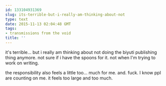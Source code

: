 ```yaml
---
id: 133104931369
slug: its-terrible-but-i-really-am-thinking-about-not
type: text
date: 2015-11-13 02:04:48 GMT
tags:
- transmissions from the void
title: ''
---
```

it's terrible... but i really am thinking about not doing the biyuti publishing thing anymore. not sure if i have the spoons for it. not when I'm trying to work on writing.

the responsibility also feels a little too... much for me. and. fuck. I know ppl are counting on me. it feels too large and too much.